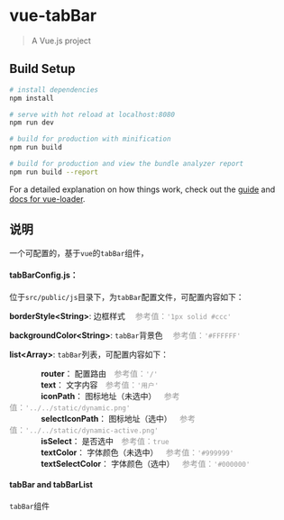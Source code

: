# vue-tabBar

> A Vue.js project

## Build Setup

``` bash
# install dependencies
npm install

# serve with hot reload at localhost:8080
npm run dev

# build for production with minification
npm run build

# build for production and view the bundle analyzer report
npm run build --report
```

For a detailed explanation on how things work, check out the [guide](http://vuejs-templates.github.io/webpack/) and [docs for vue-loader](http://vuejs.github.io/vue-loader).

## 说明
一个可配置的，基于`vue`的`tabBar`组件，

#### tabBarConfig.js：
位于`src/public/js`目录下，为`tabBar`配置文件，可配置内容如下：

**borderStyle&lt;String&gt;**: 边框样式 &emsp;<font color=#999999>参考值：`'1px solid #ccc'`</font>

**backgroundColor&lt;String&gt;**: `tabBar`背景色  &emsp;<font color=#999999>参考值：`'#FFFFFF'`</font>

**list&lt;Array&gt;**: `tabBar`列表，可配置内容如下：

&emsp;&emsp;&emsp;&emsp;**router**： 配置路由&emsp;<font color=#999999>参考值：`'/'`</font>  
&emsp;&emsp;&emsp;&emsp;**text**： 文字内容&emsp;<font color=#999999>参考值：`'用户'`</font>  
&emsp;&emsp;&emsp;&emsp;**iconPath**： 图标地址（未选中）&emsp;<font color=#999999>参考值：`'../../static/dynamic.png'`</font>  
&emsp;&emsp;&emsp;&emsp;**selectIconPath**： 图标地址（选中）&emsp;<font color=#999999>参考值：`'../../static/dynamic-active.png'`</font>  
&emsp;&emsp;&emsp;&emsp;**isSelect**： 是否选中&emsp;<font color=#999999>参考值：`true`  
</font> 
&emsp;&emsp;&emsp;&emsp;**textColor**： 字体颜色（未选中）&emsp;<font color=#999999>参考值：`'#999999'`</font>  
&emsp;&emsp;&emsp;&emsp;**textSelectColor**： 字体颜色（选中）&emsp;<font color=#999999>参考值：`'#000000'`</font>  

#### tabBar and tabBarList
`tabBar`组件
